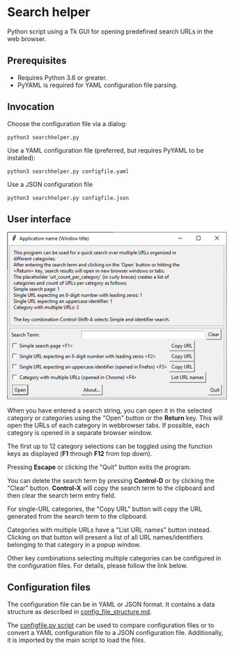 # Search helper

Python script using a Tk GUI for opening predefined search URLs in the web browser.

## Prerequisites

* Requires Python 3.6 or greater.
* PyYAML is required for YAML configuration file parsing.

## Invocation

Choose the configuration file via a dialog:
```
python3 searchhelper.py
```

Use a YAML configuration file (preferred, but requires PyYAML to be installed):
```
python3 searchhelper.py configfile.yaml
```

Use a JSON configuration file
```
python3 searchhelper.py configfile.json
```

## User interface

![UI on Windows using example.yaml](./example-screenshot.png)

When you have entered a search string, you can open it in the selected
category or categories using the "Open" button or the **Return** key. This will
open the URLs of each category in webbrowser tabs.
If possible, each category is opened in a separate browser window.

The first up to 12 category selections can be toggled using the function keys
as displayed (**F1** through **F12** from top down).

Pressing **Escape** or clicking the "Quit" button exits the program.

You can delete the search term by pressing **Control-D** or by clicking
the "Clear" button. **Control-X** will copy the search term to the clipboard
and then clear the search term entry field.

For single-URL categories, the "Copy URL" button will copy the URL
generated from the search term to the clipboard.

Categories with multiple URLs have a "List URL names" button instead.
Clicking on that button will present a list of all URL names/identifiers
belonging to that category in a popup window.

Other key combinations selecting multiple categories can be configured
in the configuration files. For details, please follow the link below.

## Configuration files

The configuration file can be in YAML or JSON format.
It contains a data structure as described in
[config\_file\_structure.md](./config_file_structure.md).

The [configfile.py script](./configfile_script.md) can be used to compare configuration files
or to convert a YAML configuration file to a JSON configuration file.
Additionally, it is imported by the main script to load the files.

